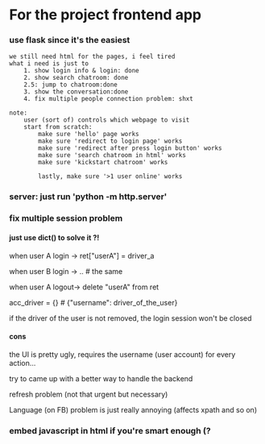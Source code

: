 
# For the project frontend app

### use flask since it's the easiest

    we still need html for the pages, i feel tired
    what i need is just to 
        1. show login info & login: done
        2. show search chatroom: done
        2.5: jump to chatroom:done
        3. show the conversation:done
        4. fix multiple people connection problem: shxt
    
    note:
        user (sort of) controls which webpage to visit
        start from scratch:
            make sure 'hello' page works
            make sure 'redirect to login page' works
            make sure 'redirect after press login button' works
            make sure 'search chatroom in html' works
            make sure 'kickstart chatroom' works

            lastly, make sure '>1 user online' works


### server: just run 'python -m http.server'

### fix multiple session problem

#### just use dict() to solve it ?!
when user A login -> ret["userA"] = driver_a

when user B login -> .. # the same

when user A logout-> delete "userA" from ret

acc_driver = {} # {"username": driver_of_the_user}

if the driver of the user is not removed, the login session won't be closed

#### cons
the UI is pretty ugly, requires the username (user account) for every action...

try to came up with a better way to handle the backend

refresh problem (not that urgent but necessary)

Language (on FB) problem is just really annoying 
 (affects xpath and so on)


### embed javascript in html if you're smart enough (?
